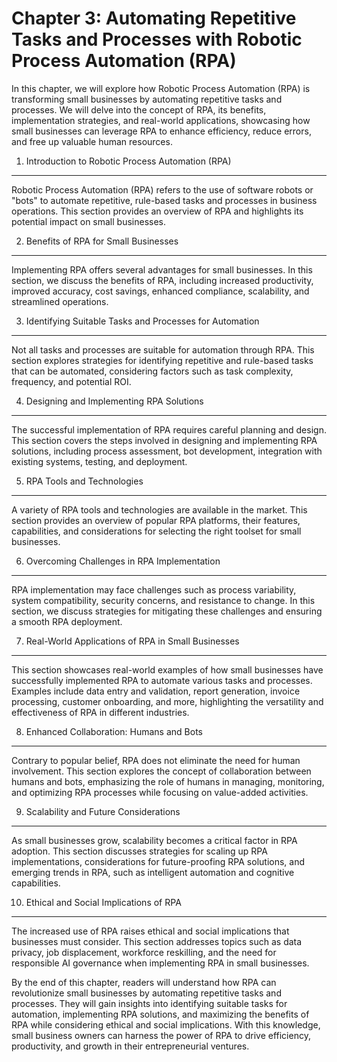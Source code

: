 Chapter 3: Automating Repetitive Tasks and Processes with Robotic Process Automation (RPA)
==========================================================================================

In this chapter, we will explore how Robotic Process Automation (RPA) is transforming small businesses by automating repetitive tasks and processes. We will delve into the concept of RPA, its benefits, implementation strategies, and real-world applications, showcasing how small businesses can leverage RPA to enhance efficiency, reduce errors, and free up valuable human resources.

1. Introduction to Robotic Process Automation (RPA)
---------------------------------------------------

Robotic Process Automation (RPA) refers to the use of software robots or "bots" to automate repetitive, rule-based tasks and processes in business operations. This section provides an overview of RPA and highlights its potential impact on small businesses.

2. Benefits of RPA for Small Businesses
---------------------------------------

Implementing RPA offers several advantages for small businesses. In this section, we discuss the benefits of RPA, including increased productivity, improved accuracy, cost savings, enhanced compliance, scalability, and streamlined operations.

3. Identifying Suitable Tasks and Processes for Automation
----------------------------------------------------------

Not all tasks and processes are suitable for automation through RPA. This section explores strategies for identifying repetitive and rule-based tasks that can be automated, considering factors such as task complexity, frequency, and potential ROI.

4. Designing and Implementing RPA Solutions
-------------------------------------------

The successful implementation of RPA requires careful planning and design. This section covers the steps involved in designing and implementing RPA solutions, including process assessment, bot development, integration with existing systems, testing, and deployment.

5. RPA Tools and Technologies
-----------------------------

A variety of RPA tools and technologies are available in the market. This section provides an overview of popular RPA platforms, their features, capabilities, and considerations for selecting the right toolset for small businesses.

6. Overcoming Challenges in RPA Implementation
----------------------------------------------

RPA implementation may face challenges such as process variability, system compatibility, security concerns, and resistance to change. In this section, we discuss strategies for mitigating these challenges and ensuring a smooth RPA deployment.

7. Real-World Applications of RPA in Small Businesses
-----------------------------------------------------

This section showcases real-world examples of how small businesses have successfully implemented RPA to automate various tasks and processes. Examples include data entry and validation, report generation, invoice processing, customer onboarding, and more, highlighting the versatility and effectiveness of RPA in different industries.

8. Enhanced Collaboration: Humans and Bots
------------------------------------------

Contrary to popular belief, RPA does not eliminate the need for human involvement. This section explores the concept of collaboration between humans and bots, emphasizing the role of humans in managing, monitoring, and optimizing RPA processes while focusing on value-added activities.

9. Scalability and Future Considerations
----------------------------------------

As small businesses grow, scalability becomes a critical factor in RPA adoption. This section discusses strategies for scaling up RPA implementations, considerations for future-proofing RPA solutions, and emerging trends in RPA, such as intelligent automation and cognitive capabilities.

10. Ethical and Social Implications of RPA
------------------------------------------

The increased use of RPA raises ethical and social implications that businesses must consider. This section addresses topics such as data privacy, job displacement, workforce reskilling, and the need for responsible AI governance when implementing RPA in small businesses.

By the end of this chapter, readers will understand how RPA can revolutionize small businesses by automating repetitive tasks and processes. They will gain insights into identifying suitable tasks for automation, implementing RPA solutions, and maximizing the benefits of RPA while considering ethical and social implications. With this knowledge, small business owners can harness the power of RPA to drive efficiency, productivity, and growth in their entrepreneurial ventures.
